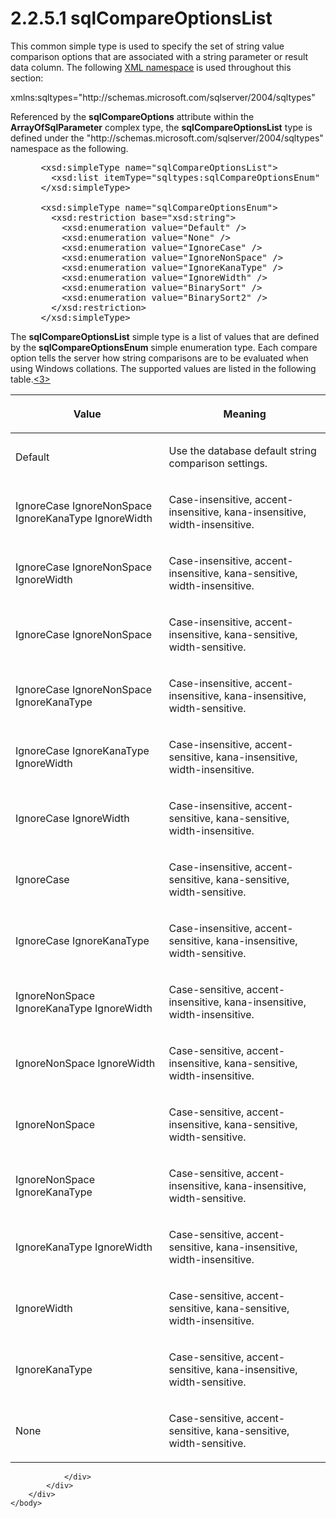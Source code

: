 <html dir="LTR" xmlns:mshelp="http://msdn.microsoft.com/mshelp" xmlns:ddue="http://ddue.schemas.microsoft.com/authoring/2003/5" xmlns:xlink="http://www.w3.org/1999/xlink" xmlns:tool="http://www.microsoft.com/tooltip">
    <head>
        <meta http-equiv="Content-Type" content="text/html; CHARSET=utf-8"></meta>
        <meta name="save" content="history"></meta>
        <title>2.2.5.1 sqlCompareOptionsList</title>
        <xml>
            <mshelp:toctitle title="2.2.5.1 sqlCompareOptionsList"></mshelp:toctitle>
            <mshelp:rltitle title="[MS-SSNWS]: sqlCompareOptionsList"></mshelp:rltitle>
            <mshelp:keyword index="A" term="309e74d7-56a7-4ac1-8260-03db68a04cf0"></mshelp:keyword>
            <mshelp:attr name="DCSext.ContentType" value="open specification"></mshelp:attr>
            <mshelp:attr name="AssetID" value="309e74d7-56a7-4ac1-8260-03db68a04cf0"></mshelp:attr>
            <mshelp:attr name="TopicType" value="kbRef"></mshelp:attr>
            <mshelp:attr name="DCSext.Title" value="[MS-SSNWS]: sqlCompareOptionsList" />
        </xml>
    </head>
    <body>
        <div id="header">
            <h1 class="heading">2.2.5.1 sqlCompareOptionsList</h1>
        </div>
        <div id="mainSection">
            <div id="mainBody">
                <div id="allHistory" class="saveHistory"></div>
                <div id="sectionSection0" class="section" name="collapseableSection">
                    

<p>This common simple type is used to specify the set of string
value comparison options that are associated with a string parameter or result
data column. The following <a href="4baedaec-b5a7-4176-be88-e1cec659ab8c.htm#gt_485f05b3-df3b-45ac-b8bf-d05f5d185a24">XML
namespace</a> is used throughout this section:</p>

<p>xmlns:sqltypes=&quot;http://schemas.microsoft.com/sqlserver/2004/sqltypes&quot;</p>

<p>Referenced by the <b>sqlCompareOptions</b> attribute within
the <b>ArrayOfSqlParameter</b> complex type, the <b>sqlCompareOptionsList</b>
type is defined under the
&quot;http://schemas.microsoft.com/sqlserver/2004/sqltypes&quot; namespace as
the following.</p>

<dl>
<dd>
<div><pre> &lt;xsd:simpleType name=&quot;sqlCompareOptionsList&quot;&gt;
   &lt;xsd:list itemType=&quot;sqltypes:sqlCompareOptionsEnum&quot; /&gt;
 &lt;/xsd:simpleType&gt;
            
 &lt;xsd:simpleType name=&quot;sqlCompareOptionsEnum&quot;&gt;
   &lt;xsd:restriction base=&quot;xsd:string&quot;&gt;
     &lt;xsd:enumeration value=&quot;Default&quot; /&gt;
     &lt;xsd:enumeration value=&quot;None&quot; /&gt;
     &lt;xsd:enumeration value=&quot;IgnoreCase&quot; /&gt;
     &lt;xsd:enumeration value=&quot;IgnoreNonSpace&quot; /&gt;
     &lt;xsd:enumeration value=&quot;IgnoreKanaType&quot; /&gt;
     &lt;xsd:enumeration value=&quot;IgnoreWidth&quot; /&gt;
     &lt;xsd:enumeration value=&quot;BinarySort&quot; /&gt;
     &lt;xsd:enumeration value=&quot;BinarySort2&quot; /&gt;
   &lt;/xsd:restriction&gt;
 &lt;/xsd:simpleType&gt;
</pre></div>
</dd></dl>

<p>The <b>sqlCompareOptionsList</b> simple type is a list of
values that are defined by the <b>sqlCompareOptionsEnum</b> simple enumeration
type. Each compare option tells the server how string comparisons are to be
evaluated when using Windows collations. The supported values are listed in the
following table.<a id="Appendix_A_Target_3"></a><a href="e56c5b72-2f3e-4fdd-9e51-2e586325ca89.htm#Appendix_A_3" aria-label="Product behavior note 3">&lt;3&gt;</a></p>

<table>
 <thead>
  <tr>
   <th>
   <p>Value</p>
   </th>
   <th>
   <p>Meaning</p>
   </th>
  </tr>
 </thead>
 <tr>
  <td>
  <p>Default</p>
  </td>
  <td>
  <p>Use the database default string comparison settings.</p>
  </td>
 </tr>
 <tr>
  <td>
  <p>IgnoreCase IgnoreNonSpace IgnoreKanaType IgnoreWidth</p>
  </td>
  <td>
  <p>Case-insensitive, accent-insensitive,
  kana-insensitive, width-insensitive.</p>
  </td>
 </tr>
 <tr>
  <td>
  <p>IgnoreCase IgnoreNonSpace IgnoreWidth</p>
  </td>
  <td>
  <p>Case-insensitive, accent-insensitive, kana-sensitive,
  width-insensitive.</p>
  </td>
 </tr>
 <tr>
  <td>
  <p>IgnoreCase IgnoreNonSpace</p>
  </td>
  <td>
  <p>Case-insensitive, accent-insensitive, kana-sensitive,
  width-sensitive.</p>
  </td>
 </tr>
 <tr>
  <td>
  <p>IgnoreCase IgnoreNonSpace IgnoreKanaType</p>
  </td>
  <td>
  <p>Case-insensitive, accent-insensitive,
  kana-insensitive, width-sensitive.</p>
  </td>
 </tr>
 <tr>
  <td>
  <p>IgnoreCase IgnoreKanaType IgnoreWidth</p>
  </td>
  <td>
  <p>Case-insensitive, accent-sensitive, kana-insensitive,
  width-insensitive.</p>
  </td>
 </tr>
 <tr>
  <td>
  <p>IgnoreCase IgnoreWidth</p>
  </td>
  <td>
  <p>Case-insensitive, accent-sensitive, kana-sensitive,
  width-insensitive.</p>
  </td>
 </tr>
 <tr>
  <td>
  <p>IgnoreCase</p>
  </td>
  <td>
  <p>Case-insensitive, accent-sensitive, kana-sensitive,
  width-sensitive.</p>
  </td>
 </tr>
 <tr>
  <td>
  <p>IgnoreCase IgnoreKanaType</p>
  </td>
  <td>
  <p>Case-insensitive, accent-sensitive, kana-insensitive,
  width-sensitive.</p>
  </td>
 </tr>
 <tr>
  <td>
  <p>IgnoreNonSpace IgnoreKanaType IgnoreWidth</p>
  </td>
  <td>
  <p>Case-sensitive, accent-insensitive, kana-insensitive,
  width-insensitive.</p>
  </td>
 </tr>
 <tr>
  <td>
  <p>IgnoreNonSpace IgnoreWidth</p>
  </td>
  <td>
  <p>Case-sensitive, accent-insensitive, kana-sensitive,
  width-insensitive.</p>
  </td>
 </tr>
 <tr>
  <td>
  <p>IgnoreNonSpace</p>
  </td>
  <td>
  <p>Case-sensitive, accent-insensitive, kana-sensitive, width-sensitive.</p>
  </td>
 </tr>
 <tr>
  <td>
  <p>IgnoreNonSpace IgnoreKanaType</p>
  </td>
  <td>
  <p>Case-sensitive, accent-insensitive, kana-insensitive,
  width-sensitive.</p>
  </td>
 </tr>
 <tr>
  <td>
  <p>IgnoreKanaType IgnoreWidth</p>
  </td>
  <td>
  <p>Case-sensitive, accent-sensitive, kana-insensitive,
  width-insensitive.</p>
  </td>
 </tr>
 <tr>
  <td>
  <p>IgnoreWidth</p>
  </td>
  <td>
  <p>Case-sensitive, accent-sensitive, kana-sensitive,
  width-insensitive.</p>
  </td>
 </tr>
 <tr>
  <td>
  <p>IgnoreKanaType</p>
  </td>
  <td>
  <p>Case-sensitive, accent-sensitive, kana-insensitive,
  width-sensitive.</p>
  </td>
 </tr>
 <tr>
  <td>
  <p>None</p>
  </td>
  <td>
  <p>Case-sensitive, accent-sensitive, kana-sensitive,
  width-sensitive.</p>
  </td>
 </tr>
</table>

<p> </p>


                </div>
            </div>
        </div>
    </body>
</html>